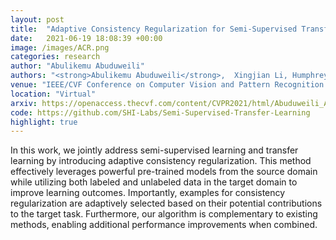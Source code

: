```yaml
---
layout: post
title:  "Adaptive Consistency Regularization for Semi-Supervised Transfer Learning"
date:   2021-06-19 18:08:39 +00:00
image: /images/ACR.png
categories: research
author: "Abulikemu Abuduweili"
authors: "<strong>Abulikemu Abuduweili</strong>,  Xingjian Li, Humphrey Shi, Cheng-Zhong Xu, Dejing Dou"
venue: "IEEE/CVF Conference on Computer Vision and Pattern Recognition (CVPR)"
location: "Virtual"
arxiv: https://openaccess.thecvf.com/content/CVPR2021/html/Abuduweili_Adaptive_Consistency_Regularization_for_Semi-Supervised_Transfer_Learning_CVPR_2021_paper.html
code: https://github.com/SHI-Labs/Semi-Supervised-Transfer-Learning 
highlight: true
---
```



In this work, we jointly address semi-supervised learning and transfer learning by introducing adaptive consistency regularization. 
This method effectively leverages powerful pre-trained models from the source domain while utilizing both labeled and 
unlabeled data in the target domain to improve learning outcomes.  Importantly, examples for consistency regularization are adaptively 
selected based on their potential contributions to the target task. 
Furthermore, our algorithm is complementary to existing methods, enabling additional performance improvements when combined.